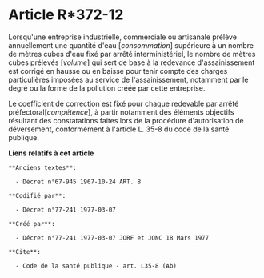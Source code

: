 # Article R*372-12

Lorsqu'une entreprise industrielle, commerciale ou artisanale prélève annuellement une quantité d'eau [*consommation*]
supérieure à un nombre de mètres cubes d'eau fixé par arrêté interministériel, le nombre de mètres cubes prélevés [*volume*]
qui sert de base à la redevance d'assainissement est corrigé en hausse ou en baisse pour tenir compte des charges
particulières imposées au service de l'assainissement, notamment par le degré ou la forme de la pollution créée par cette
entreprise.

Le coefficient de correction est fixé pour chaque redevable par arrêté préfectoral[*compétence*], à partir notamment des
éléments objectifs résultant des constatations faites lors de la procédure d'autorisation de déversement, conformément à
l'article L. 35-8 du code de la santé publique.

**Liens relatifs à cet article**

	**Anciens textes**:

	  - Décret n°67-945 1967-10-24 ART. 8

	**Codifié par**:

	  - Décret n°77-241 1977-03-07

	**Créé par**:

	  - Décret n°77-241 1977-03-07 JORF et JONC 18 Mars 1977

	**Cite**:

	  - Code de la santé publique - art. L35-8 (Ab)
